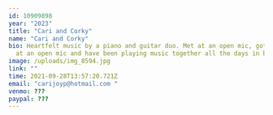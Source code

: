 ```yaml
---
id: 10909898
year: "2023"
title: "Cari and Corky"
name: "Cari and Corky"
bio: Heartfelt music by a piano and guitar duo. Met at an open mic, got engaged
  at an open mic and have been playing music together all the days in between.
image: /uploads/img_8594.jpg
link: ""
time: 2021-09-28T13:57:20.721Z
email: "carijoyp@hotmail.com "
venmo: ???
paypal: ???
---
```

